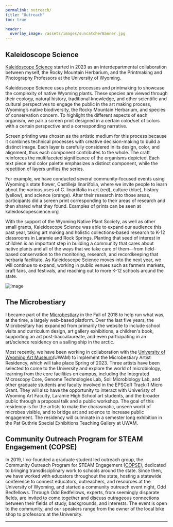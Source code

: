 ```yaml
---
permalink: outreach/
title: "Outreach"
toc: true

header:
  overlay_image: /assets/images/suncatcherBanner.jpg
---
```


## Kaleidoscope Science
[Kaleidoscope Science](kaleidoscopescience.org) started in 2023 as an interdepartmental collaboration between myself, the Rocky Mountain Herbarium, and the Printmaking and Photography Professors at the University of Wyoming. 

Kaleidoscope Science uses photo processes and printmaking to showcase the complexity of native Wyoming plants. These species are viewed through their ecology, natural history, traditional knowledge, and other scientific and cultural perspectives to engage the public in the art making process, Wyoming’s native biodiversity, the Rocky Mountain Herbarium, and species of conservation concern. To highlight the different aspects of each organism, we pair a screen print designed in a certain color/set of colors with a certain perspective and a corresponding narrative.

Screen printing was chosen as the artistic medium for this process because it combines technical processes with creative decision-making to build a distinct image. Each layer is carefully considered in its design, color, and alignment, thus each component contributes to the whole. The craft reinforces the multifaceted significance of the organisms depicted. Each text piece and color palette emphasizes a distinct component, while the repetition of layers unifies the series.

For example, we have conducted several community-focused events using Wyoming’s state flower, Castilleja linariifolia, where we invite people to learn about the various uses of C. linariifolia in art (red), culture (blue), history (yellow), and science (orange). After their research into those areas, participants did a screen print corresponding to their areas of research and then shared what they found. Examples of prints can be seen at kaleidoscopescience.org 

With the support of the Wyoming Native Plant Society, as well as other small grants, Kaleidoscope Science was able to expand our audience this past year, taking art making and holistic collections-based research to K-12 classrooms in Laramie and Rock Springs. Planting that seed of interest in children is an important step in building a community that cares about native plants and all of the ways that we take care of them—from field-based conservation to the monitoring, research, and recordkeeping that herbaria facilitate. As Kaleidoscope Science moves into the next year, we will continue to expand, working in public venues such as farmers markets, craft fairs, and festivals, and reaching out to more K-12 schools around the state.

![image](https://github.com/user-attachments/assets/e780d4c7-d2be-4356-9d5c-0ed7754b7169)


## The Microbestiary
I became part of the [Microbestiary](microbestiary.org) in the Fall of 2018 to help run what was, at the time, a largely web-based platform. Over the last five years, the Microbesitary has expanded from primarily the website to include school visits and curriculum design, art gallery exhibitions, a children's book, supporting an art post-baccalaureate, and even participating in an art/science residency on a sailing ship in the arctic. 

Most recently, we have been working in collaboration with the [University of Wyoming Art Museum](http://www.uwyo.edu/artmuseum/)(UWAM) to implement the Microbestiary Artist Residency, which will take place Spring of 2023. Three artists have been selected to come to the University and explore the world of microbiology, learning from the core facilities on campus, including the Integrated Microscopy Core, Genome Technologies Lab, Soil Microbiology Lab, and other graduate students and faculty involved in the EPSCoR Track-1 Micro Grant. They will also have the opportunity to interact with Univeristy of Wyoming Art Faculty, Laramie High School art students, and the broader public through a proposal talk and a public workshop. The goal of this residency is for the artists to make the charasmatic, unseen world of microbes visible, and to bridge art and science to increase public engagement. The residency will culminate in a semester long exhibition in the Pat Guthrie Special Exhibitions Teaching Gallery at UWAM.

## Community Outreach Program for STEAM Engagement (COPSE)
In 2019, I co-founded a graduate student led outreach group, the Community Outreach Program for STEAM Engagement ([COPSE](https://uwyocopse.wixsite.com/home)), dedicated to bringing transdisciplinary work to schools around the state. Since then, we have worked with educators throughout the state, hosting a statewide conference to connect educators, outreachers, and resources at the University of Wyoming, and started a community outreach event night, Odd Bedfellows. Through Odd Bedfellows, experts, from seemingly disparate fields, are invited to come together and discuss outrageous connections between their fields of study, backgrounds, and interests. The event is open to the community, and our speakers range from the owner of the local bike shop to professors at the University. 


---
